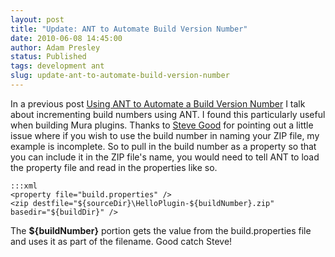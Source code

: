 ```yaml
---
layout: post
title: "Update: ANT to Automate Build Version Number"
date: 2010-06-08 14:45:00
author: Adam Presley
status: Published
tags: development ant
slug: update-ant-to-automate-build-version-number
---
```


In a previous post [Using ANT to Automate a Build Version Number](#post/2009/01/using-ant-to-automate-a-build)
I talk about incrementing build numbers using ANT. I found this
particularly useful when building Mura plugins. Thanks to [Steve Good](http://stevegood.org)
for pointing out a little issue where if you wish to use the build
number in naming your ZIP file, my example is incomplete. So to pull in
the build number as a property so that you can include it in the ZIP
file's name, you would need to tell ANT to load the property file and
read in the properties like so.

	:::xml
	<property file="build.properties" />
	<zip destfile="${sourceDir}\HelloPlugin-${buildNumber}.zip" basedir="${buildDir}" />

The **${buildNumber}** portion gets the value from the build.properties
file and uses it as part of the filename. Good catch Steve!

